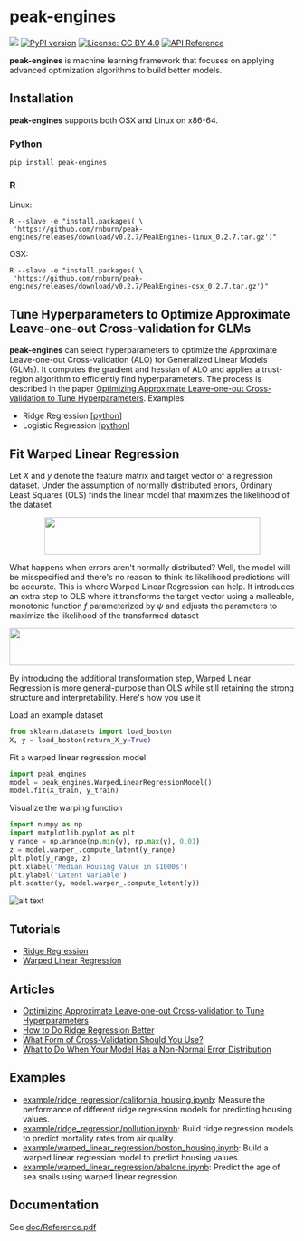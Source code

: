 # peak-engines 
![](https://github.com/rnburn/peak-engines/workflows/CI/badge.svg) [![PyPI version](https://img.shields.io/pypi/v/peak-engines.svg)](https://badge.fury.io/py/peak-engines) [![License: CC BY 4.0](https://img.shields.io/badge/License-CC%20BY%204.0-lightgrey.svg)](https://creativecommons.org/licenses/by/4.0/) [![API Reference](http://img.shields.io/badge/api-reference-blue.svg)](https://github.com/rnburn/peak-engines/blob/master/doc/Reference.pdf)

**peak-engines** is machine learning framework that focuses on applying advanced optimization algorithms
to build better models.

## Installation

**peak-engines** supports both OSX and Linux on x86-64.

### Python

```
pip install peak-engines
```

### R

Linux:
```
R --slave -e "install.packages( \
 'https://github.com/rnburn/peak-engines/releases/download/v0.2.7/PeakEngines-linux_0.2.7.tar.gz')"
```

OSX:
```
R --slave -e "install.packages( \
 'https://github.com/rnburn/peak-engines/releases/download/v0.2.7/PeakEngines-osx_0.2.7.tar.gz')"
```

## Tune Hyperparameters to Optimize Approximate Leave-one-out Cross-validation for GLMs

**peak-engines** can select hyperparameters to optimize the Approximate Leave-one-out
Cross-validation (ALO) for Generalized Linear Models (GLMs). It computes the gradient and hessian
of ALO and applies a trust-region algorithm to efficiently find hyperparameters. The process is
described in the paper 
[Optimizing Approximate Leave-one-out Cross-validation to Tune Hyperparameters](https://arxiv.org/abs/2011.10218).
Examples:
* Ridge Regression [[python](https://github.com/rnburn/peak-engines/blob/master/tutorial/Ridge-Regression-Tutorial.md)]
* Logistic Regression 
[[python](https://github.com/rnburn/peak-engines/blob/master/tutorial/Logistic-Regression-Tutorial.md)]

## Fit Warped Linear Regression
Let *X* and *y* denote the feature matrix and target vector of a regression dataset. Under the
assumption of normally distributed errors, Ordinary Least Squares (OLS) finds the linear model
that maximizes the likelihood of the dataset

<p align="center">
  <img src="https://raw.githubusercontent.com/rnburn/peak-engines/master/images/ols-likelihood.png" height="66" width="381">
</p>

What happens when errors aren't normally distributed? Well, the model will be misspecified and 
there's no reason to think its likelihood predictions will be accurate. This is where 
Warped Linear Regression can help. It introduces an extra step to OLS where it transforms the 
target vector using a malleable, monotonic function *f* parameterized by *ψ* and adjusts the parameters to
maximize the likelihood of the transformed dataset

<p align="center">
  <img src="https://raw.githubusercontent.com/rnburn/peak-engines/master/images/ols-likelihood-transformed.png" height="66" width="542">
</p>

By introducing the additional transformation step, Warped Linear Regression is more general-purpose
than OLS while still retaining the strong structure and interpretability.  Here's how you use it

Load an example dataset
```python
from sklearn.datasets import load_boston
X, y = load_boston(return_X_y=True)
```

Fit a warped linear regression model
```python
import peak_engines
model = peak_engines.WarpedLinearRegressionModel()
model.fit(X_train, y_train)
```
Visualize the warping function
```python
import numpy as np
import matplotlib.pyplot as plt
y_range = np.arange(np.min(y), np.max(y), 0.01)
z = model.warper_.compute_latent(y_range)
plt.plot(y_range, z)
plt.xlabel('Median Housing Value in $1000s')
plt.ylabel('Latent Variable')
plt.scatter(y, model.warper_.compute_latent(y))
```
![alt text](https://raw.githubusercontent.com/rnburn/peak-engines/master/images/getting_started_warp.png "Warping Function")

## Tutorials

* [Ridge Regression](https://github.com/rnburn/peak-engines/blob/master/tutorial/Ridge-Regression-Tutorial.md)
* [Warped Linear Regression](https://towardsdatascience.com/how-to-build-a-warped-linear-regression-model-3e778e30a201)

## Articles

* [Optimizing Approximate Leave-one-out Cross-validation to Tune Hyperparameters](https://arxiv.org/abs/2011.10218)
* [How to Do Ridge Regression Better](https://towardsdatascience.com/how-to-do-ridge-regression-better-34ecb6ee3b12)
* [What Form of Cross-Validation Should You Use?](https://medium.com/p/what-form-of-cross-validation-should-you-use-76aaecc45c75?source=email-f55ad0a8217--writer.postDistributed&sk=a63ac2a04e49a12e7aa4c12a75b18502)
* [What to Do When Your Model Has a Non-Normal Error Distribution](https://medium.com/p/what-to-do-when-your-model-has-a-non-normal-error-distribution-f7c3862e475f?source=email-f55ad0a8217--writer.postDistributed&sk=f3d494b5f5a8b593f404e7af19a2fb37)

## Examples

* [example/ridge_regression/california_housing.ipynb](https://github.com/rnburn/peak-engines/blob/master/example/ridge_regression/california_housing.ipynb):
  Measure the performance of different ridge regression models for predicting housing values.
* [example/ridge_regression/pollution.ipynb](https://github.com/rnburn/peak-engines/blob/master/example/ridge_regression/pollution.ipynb):
  Build ridge regression models to predict mortality rates from air quality.
* [example/warped_linear_regression/boston_housing.ipynb](https://github.com/rnburn/peak-engines/blob/master/example/warped_linear_regression/boston_housing.ipynb):
  Build a warped linear regression model to predict housing values.
* [example/warped_linear_regression/abalone.ipynb](https://github.com/rnburn/peak-engines/blob/master/example/abalone.ipynb): 
  Predict the age of sea snails using warped linear regression.

## Documentation
See [doc/Reference.pdf](https://github.com/rnburn/peak-engines/blob/master/doc/Reference.pdf)
